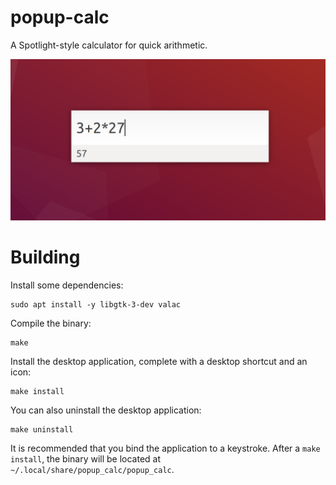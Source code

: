 # popup-calc

A Spotlight-style calculator for quick arithmetic.

![Screenshot of the app](screenshot.png)

# Building

Install some dependencies:

```
sudo apt install -y libgtk-3-dev valac
```

Compile the binary:

```
make
```

Install the desktop application, complete with a desktop shortcut and an icon:

```
make install
```

You can also uninstall the desktop application:

```
make uninstall
```

It is recommended that you bind the application to a keystroke. After a `make install`, the binary will be located at `~/.local/share/popup_calc/popup_calc`.